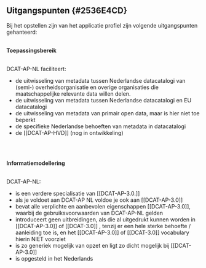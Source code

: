 ## Uitgangspunten {#2536E4CD}
Bij het opstellen zijn van het applicatie profiel zijn volgende uitgangspunten gehanteerd:
<br/>
<br/>

<b>Toepassingsbereik</b>
<br/>
<br/>

DCAT-AP-NL faciliteert:
- de uitwisseling van metadata tussen Nederlandse datacatalogi van (semi-) overheidsorganisatie en overige organisaties die maatschappelijke relevante data willen delen.
- de uitwisseling van metadata tussen Nederlandse datacatalogi en EU datacatalogi
- de uitwisseling van metadata van primair open data, maar is hier niet toe beperkt
- de specifieke Nederlandse behoeften van metadata in datacatalogi
- de [[DCAT-AP-HVD]] (nog in ontwikkeling)
<br/>
<br/>

<b>Informatiemodellering</b>
<br/>
<br/>

DCAT-AP-NL:
- is een verdere specialisatie van [[DCAT-AP-3.0.]]
- als je voldoet aan DCAT-AP NL voldoe je ook aan [[DCAT-AP-3.0]]
- bevat alle verplichte en aanbevolen eigenschappen [[DCAT-AP-3.0]], waarbij de gebruiksvoorwaarden van DCAT-AP-NL gelden
- introduceert geen uitbreidingen, als die al uitgedrukt kunnen worden in [[DCAT-AP-3.0]] of [[DCAT-3.0]] ,
tenzij er een hele sterke behoefte / aanleiding toe is, en het [[DCAT-AP-3.0]] of [[DCAT-3.0]] vocabulary hierin NIET voorziet
- is zo generiek mogelijk van opzet en ligt zo dicht mogelijk bij [[DCAT-AP-3.0]]
- is opgesteld in het Nederlands
